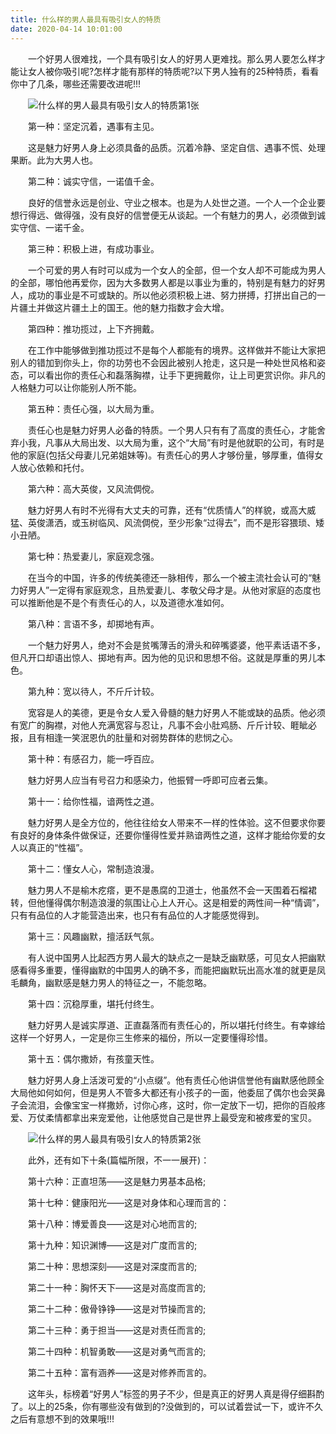```yaml
---
title: 什么样的男人最具有吸引女人的特质
date: 2020-04-14 10:01:00
---
```




　　一个好男人很难找，一个具有吸引女人的好男人更难找。那么男人要怎么样才能让女人被你吸引呢?怎样才能有那样的特质呢?以下男人独有的25种特质，看看你中了几条，哪些还需要改进呢!!!

　　![什么样的男人最具有吸引女人的特质第1张](/img/088ca465f716fe2e5cc320e4a5ffc30b.jpg)

　　第一种：坚定沉着，遇事有主见。

　　这是魅力好男人身上必须具备的品质。沉着冷静、坚定自信、遇事不慌、处理果断。此为大男人也。

　　第二种：诚实守信，一诺值千金。

　　良好的信誉永远是创业、守业之根本。也是为人处世之道。一个人一个企业要想行得远、做得强，没有良好的信誉便无从谈起。一个有魅力的男人，必须做到诚实守信、一诺千金。

　　第三种：积极上进，有成功事业。

　　一个可爱的男人有时可以成为一个女人的全部，但一个女人却不可能成为男人的全部，哪怕他再爱你，因为大多数男人都是以事业为重的，特别是有魅力的好男人，成功的事业是不可或缺的。所以他必须积极上进、努力拼搏，打拼出自己的一片疆土并做这片疆土上的国王。他的魅力指数才会大增。

　　第四种：推功揽过，上下齐拥戴。

　　在工作中能够做到推功揽过不是每个人都能有的境界。这样做并不能让大家把别人的错加到你头上，你的功劳也不会因此被别人抢走，这只是一种处世风格和姿态，可以看出你的责任心和磊落胸襟，让手下更拥戴你，让上司更赏识你。非凡的人格魅力可以让你能别人所不能。

　　第五种：责任心强，以大局为重。

　　责任心也是魅力好男人必备的特质。一个男人只有有了高度的责任心，才能舍弃小我，凡事从大局出发、以大局为重，这个“大局”有时是他就职的公司，有时是他的家庭(包括父母妻儿兄弟姐妹等)。有责任心的男人才够份量，够厚重，值得女人放心依赖和托付。

　　第六种：高大英俊，又风流倜傥。

　　魅力好男人有时不光得有大丈夫的可靠，还有“优质情人”的样貌，或高大威猛、英俊潇洒，或玉树临风、风流倜傥，至少形象“过得去”，而不是形容猥琐、矮小丑陋。

　　第七种：热爱妻儿，家庭观念强。

　　在当今的中国，许多的传统美德还一脉相传，那么一个被主流社会认可的“魅力好男人”一定得有家庭观念，且热爱妻儿、孝敬父母才是。从他对家庭的态度也可以推断他是不是个有责任心的人，以及道德水准如何。

　　第八种：言语不多，却掷地有声。

　　一个魅力好男人，绝对不会是贫嘴薄舌的滑头和碎嘴婆婆，他平素话语不多，但凡开口却语出惊人、掷地有声。因为他的见识和思想不俗。这就是厚重的男儿本色。

　　第九种：宽以待人，不斤斤计较。

　　宽容是人的美德，更是令女人爱入骨髓的魅力好男人不能或缺的品质。他必须有宽广的胸襟，对他人充满宽容与忍让，凡事不会小肚鸡肠、斤斤计较、睚眦必报，且有相逢一笑泯恩仇的肚量和对弱势群体的悲悯之心。

　　第十种：有感召力，能一呼百应。

　　魅力好男人应当有号召力和感染力，他振臂一呼即可应者云集。

　　第十一：给你性福，谙两性之道。

　　魅力好男人是全方位的，他往往给女人带来不一样的性体验。这不但要求你要有良好的身体条件做保证，还要你懂得性爱并熟谙两性之道，这样才能给你爱的女人以真正的“性福”。

　　第十二：懂女人心，常制造浪漫。

　　魅力男人不是榆木疙瘩，更不是愚腐的卫道士，他虽然不会一天围着石榴裙转，但他懂得偶尔制造浪漫的氛围让心上人开心。这是相爱的两性间一种“情调”，只有有品位的人才能营造出来，也只有有品位的人才能感觉得到。

　　第十三：风趣幽默，擅活跃气氛。

　　有人说中国男人比起西方男人最大的缺点之一是缺乏幽默感，可见女人把幽默感看得多重要，懂得幽默的中国男人的确不多，而能把幽默玩出高水准的就更是凤毛麟角，幽默感是魅力男人的特征之一，不能忽略。

　　第十四：沉稳厚重，堪托付终生。

　　魅力好男人是诚实厚道、正直磊落而有责任心的，所以堪托付终生。有幸嫁给这样一个好男人，一定是你三生修来的福份，所以一定要懂得珍惜。

　　第十五：偶尔撒娇，有孩童天性。

　　魅力好男人身上活泼可爱的“小点缀”。他有责任心他讲信誉他有幽默感他顾全大局他如何如何，但是男人不管多大都还有小孩子的一面，他委屈了偶尔也会哭鼻子会流泪，会像宝宝一样撒娇，讨你心疼，这时，你一定放下一切，把你的百般疼爱、万仗柔情都拿出来宠爱他，让他感觉自己是世界上最受宠和被疼爱的宝贝。

　　![什么样的男人最具有吸引女人的特质第2张](/img/25c6068530fb78a39882153d6f0f3c55.jpg)

　　此外，还有如下十条(篇幅所限，不一一展开)：

　　第十六种：正直坦荡——这是魅力男基本品格;

　　第十七种：健康阳光——这是对身体和心理而言的：

　　第十八种：博爱善良——这是对心地而言的;

　　第十九种：知识渊博——这是对广度而言的;

　　第二十种：思想深刻——这是对深度而言的;

　　第二十一种：胸怀天下——这是对高度而言的;

　　第二十二种：傲骨铮铮——这是对节操而言的;

　　第二十三种：勇于担当——这是对责任而言的;

　　第二十四种：机智勇敢——这是对勇气而言的;

　　第二十五种：富有涵养——这是对修养而言的。

　　这年头，标榜着“好男人”标签的男子不少，但是真正的好男人真是得仔细斟酌了。以上的25条，你有哪些没有做到的?没做到的，可以试着尝试一下，或许不久之后有意想不到的效果哦!!!